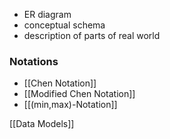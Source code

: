 + ER diagram
+ conceptual schema
+ description of parts of real world

### Notations
+ [[Chen Notation]]
+ [[Modified Chen Notation]]
+ [[(min,max)-Notation]]


[[Data Models]]